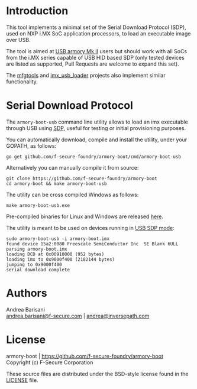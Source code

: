 Introduction
============

This tool implements a minimal set of the Serial Download Protocol (SDP), used
on NXP i.MX SoC application processors, to load an executable image over USB.

The tool is aimed at [USB armory Mk II](https://github.com/f-secure-foundry/usbarmory/wiki) users but should work
with all SoCs from the i.MX series capable of USB HID based SDP (only tested
devices are listed as supported, Pull Requests are welcome to expand this set).

The [mfgtools](https://github.com/NXPmicro/mfgtools) and
[imx_usb_loader](https://github.com/boundarydevices/imx_usb_loader) projects
also implement similar functionality.

Serial Download Protocol
========================

The `armory-boot-usb` command line utility allows to load an imx executable
through USB using [SDP](https://github.com/f-secure-foundry/usbarmory/wiki/Boot-Modes-(Mk-II)#serial-download-protocol-sdp),
useful for testing or initial provisioning purposes.

You can automatically download, compile and install the utility, under your
GOPATH, as follows:

```
go get github.com/f-secure-foundry/armory-boot/cmd/armory-boot-usb
```

Alternatively you can manually compile it from source:

```
git clone https://github.com/f-secure-foundry/armory-boot
cd armory-boot && make armory-boot-usb
```

The utility can be cross compiled Windows as follows:

```
make armory-boot-usb.exe
```

Pre-compiled binaries for Linux and Windows are released
[here](https://github.com/f-secure-foundry/armory-boot/releases).

The utility is meant to be used on devices running in
[USB SDP mode](https://github.com/f-secure-foundry/usbarmory/wiki/Boot-Modes-(Mk-II)):

```
sudo armory-boot-usb -i armory-boot.imx
found device 15a2:0080 Freescale SemiConductor Inc  SE Blank 6ULL
parsing armory-boot.imx
loading DCD at 0x00910000 (952 bytes)
loading imx to 0x9000f400 (2182144 bytes)
jumping to 0x9000f400
serial download complete
```

Authors
=======

Andrea Barisani  
andrea.barisani@f-secure.com | andrea@inversepath.com  

License
=======

armory-boot | https://github.com/f-secure-foundry/armory-boot  
Copyright (c) F-Secure Corporation

These source files are distributed under the BSD-style license found in the
[LICENSE](https://github.com/f-secure-foundry/armory-boot/blob/master/LICENSE) file.
